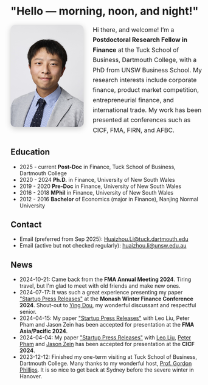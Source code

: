 # "Hello — morning, noon, and night!"

<div style="display:flex; align-items:flex-start; gap:24px; margin-bottom:2rem; flex-wrap:nowrap;">

  <!-- Photo (left, smaller, aligned with text) -->
  <div style="flex:0 0 auto; display:flex; align-items:flex-start;">
    <img
      src="images/selfie_v.jpeg"
      alt="Profile Photo"
      style="width:clamp(100px, 20vw, 220px); height:auto; max-width:100%; border-radius:12px; box-shadow:0 4px 16px rgba(0,0,0,0.2);"
    >
  </div>

  <!-- Intro (right, default text size) -->
  <div style="flex:1 1 auto; min-width:0; font-size:1rem; line-height:1.65; display:flex; align-items:flex-start;">
    <p style="margin:0;">
      Hi there, and welcome! I’m a <strong>Postdoctoral Research Fellow in Finance</strong> at the Tuck School of Business, Dartmouth College, with a PhD from UNSW Business School.       My research interests include corporate finance, product market competition, entrepreneurial finance, and international trade.
      My work has been presented at conferences such as CICF, FMA, FIRN, and AFBC.
    </p>
  </div>

</div>

## Education

- 2025 - current **Post-Doc** in Finance, Tuck School of Business, Dartmouth College
- 2020 - 2024 **Ph.D.** in Finance, University of New South Wales
- 2019 - 2020 **Pre-Doc** in Finance, University of New South Wales
- 2016 - 2018 **MPhil** in Finance, University of New South Wales
- 2012 - 2016 **Bachelor** of Economics (major in Finance), Nanjing Normal University

## Contact

- Email (preferred from Sep 2025): [Huaizhou.Li@tuck.dartmouth.edu](mailto:Huaizhou.Li@tuck.dartmouth.edu)
- Email (active but not checked regularly): [huaizhou.li@unsw.edu.au](mailto:huaizhou.li@unsw.edu.au)

## News

- 2024-10-21: Came back from the **FMA Annual Meeting 2024**. Tiring travel, but I'm glad to meet with old friends and make new ones.
- 2024-07-17: It was such a great experience presenting my paper ["Startup Press Releases"]() at the **Monash Winter Finance Conference 2024**. Shout-out to [Ying Dou](https://research.monash.edu/en/persons/ying-dou), my wonderful discussant and respectful senior.
- 2024-04-15: My paper ["Startup Press Releases"]() with Leo Liu, Peter Pham and Jason Zein has been accepted for presentation at the **FMA Asia/Pacific 2024**.
- 2024-04-04: My paper ["Startup Press Releases"]() with [Leo Liu](https://leoliu0.github.io/), [Peter Pham](https://sites.google.com/view/peterkienpham/home) and [Jason Zein](https://www.jasonzein.com/) has been accepted for presentation at the **CICF 2024**.
- 2023-12-12: Finished my one-term visiting at Tuck School of Business, Dartmouth College. Many thanks to my wonderful host, [Prof. Gordon Phillips](https://facultynew.tuck.dartmouth.edu/gordon-phillips/). It is so nice to get back at Sydney before the severe winter in Hanover.


